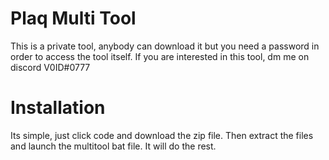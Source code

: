 # Plaq Multi Tool

This is a private tool, anybody can download it but you need a password in order to access the tool itself. 
If you are interested in this tool, dm me on discord V0ID#0777 

# Installation 

Its simple, just click code and download the zip file. Then extract the files and launch the multitool bat file. It will do the rest. 

